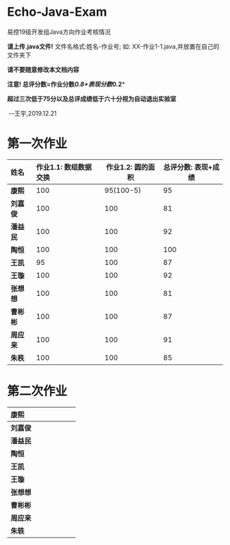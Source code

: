 # Echo-Java-Exam
易控19级开发组Java方向作业考核情况



**请上传.java文件!**
		文件名格式:姓名-作业号;
		如: XX-作业1-1.java,并放置在自己的文件夹下
		







**请不要随意修改本文档内容**







**注意! 总评分数=作业分数*0.8+表现分数*0.2***

**超过三次低于75分以及总评成绩低于六十分视为自动退出实验室**

​																		--王宇,2019.12.21

# 第一次作业



| 姓名       | 作业1.1: 数组数据交换 | 作业1.2: 圆的面积 | 总评分数: 表现+成绩 |
| :--------- | :-------------------- | ----------------- | ------------------- |
| **康熙**   | 100                   | 95(100-5)         | 95                  |
| **刘嘉俊** | 100                   | 100               | 81                  |
| **潘益民** | 100                   | 100               | 92                  |
| **陶恒**   | 100                   | 100               | 100                 |
| **王凯**   | 95                    | 100               | 87                  |
| **王璇**   | 100                   | 100               | 92                  |
| **张想想** | 100                   | 100               | 81                  |
| **曹彬彬** | 100                   | 100               | 87                  |
| **周应来** | 100                   | 100               | 91                  |
| **朱秩**   | 100                   | 100               | 85                  |



## 

# 第二次作业



| **康熙**   |      |      |      |      |      |      |
| :--------- | :--- | ---- | ---- | ---- | ---- | ---- |
| **刘嘉俊** |      |      |      |      |      |      |
| **潘益民** |      |      |      |      |      |      |
| **陶恒**   |      |      |      |      |      |      |
| **王凯**   |      |      |      |      |      |      |
| **王璇**   |      |      |      |      |      |      |
| **张想想** |      |      |      |      |      |      |
| **曹彬彬** |      |      |      |      |      |      |
| **周应来** |      |      |      |      |      |      |
| **朱轶**   |      |      |      |      |      |      |





































